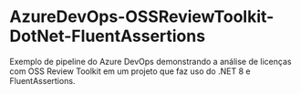 # AzureDevOps-OSSReviewToolkit-DotNet-FluentAssertions
Exemplo de pipeline do Azure DevOps demonstrando a análise de licenças com OSS Review Toolkit em um projeto que faz uso do .NET 8 e FluentAssertions.
